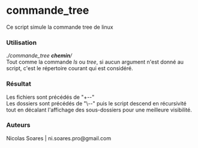 # commande_tree
Ce script simule la commande tree de linux

<h3>Utilisation</h3> 
<i>./commande_tree  <b>chemin</b>/</i><br/>
Tout comme la commande <i>ls</i> ou <i>tree</i>, si aucun argument n'est donné au script, c'est le répertoire courant qui est considéré.<br/>

<h3>Résultat</h3>
Les fichiers sont précédés de "+--"<br/>
Les dossiers sont précédés de "\--" puis le script descend en récursivité tout en décalant l'affichage des sous-dossiers pour une meilleure visibilité.

<h3>Auteurs</h3>
Nicolas Soares | ni.soares.pro@gmail.com
